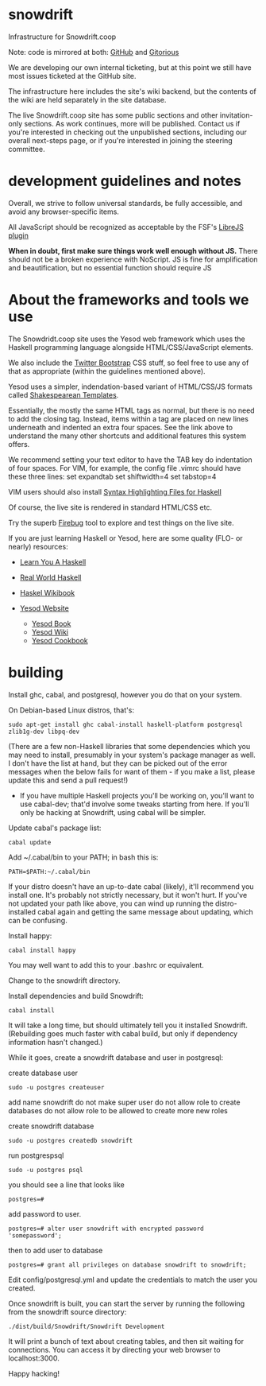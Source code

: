 snowdrift
=========

Infrastructure for Snowdrift.coop

Note: code is mirrored at both:
[GitHub](https://github.com/dlthomas/snowdrift)
and
[Gitorious](https://gitorious.org/snowdrift/snowdrift)

We are developing our own internal ticketing, but at this point we still have most issues ticketed at the GitHub site.

The infrastructure here includes the site's wiki backend,
but the contents of the wiki are held separately in the site database.

The live Snowdrift.coop site has some public sections and other invitation-only sections. As work continues, more will be published.
Contact us if you're interested in checking out the unpublished sections, including our overall next-steps page, or if you're interested in joining the steering committee.


development guidelines and notes
================================

Overall, we strive to follow universal standards, be fully accessible, and avoid any browser-specific items.

All JavaScript should be recognized as acceptable by the FSF's [LibreJS plugin](https://www.gnu.org/software/librejs/)

**When in doubt, first make sure things work well enough without JS.**
There should not be a broken experience with NoScript.
JS is fine for amplification and beautification, but no essential function should require JS


About the frameworks and tools we use
=====================================

The Snowdridt.coop site uses the Yesod web framework which uses the Haskell programming language alongside HTML/CSS/JavaScript elements.

We also include the [Twitter Bootstrap](http://twitter.github.io/bootstrap/index.html) CSS stuff, so feel free to use any of that as appropriate (within the guidelines mentioned above).

Yesod uses a simpler, indendation-based variant of HTML/CSS/JS formats called [Shakespearean Templates](http://www.yesodweb.com/book/shakespearean-templates).

Essentially, the mostly the same HTML tags as normal, but there is no need to add the closing tag.
Instead, items within a tag are placed on new lines underneath and indented an extra four spaces.
See the link above to understand the many other shortcuts and additional features this system offers.

We recommend setting your text editor to have the TAB key do indentation of four spaces.
For VIM, for example, the config file .vimrc should have these three lines:
set expandtab
set shiftwidth=4
set tabstop=4 

VIM users should also install [Syntax Highlighting Files for Haskell](https://github.com/pbrisbin/html-template-syntax)

Of course, the live site is rendered in standard HTML/CSS etc.

Try the superb [Firebug](https://getfirebug.com) tool to explore and test things on the live site.

If you are just learning Haskell or Yesod, here are some quality (FLO- or nearly) resources:

* [Learn You A Haskell](http://learnyouahaskell.com/)
* [Real World Haskell](http://book.realworldhaskell.org/)
* [Haskel Wikibook](https://en.wikibooks.org/wiki/Haskell)

* [Yesod Website](http://www.yesodweb.com/)
    * [Yesod Book](http://www.yesodweb.com/book)
    * [Yesod Wiki](https://github.com/yesodweb/yesod/wiki)
    * [Yesod Cookbook](https://github.com/yesodweb/yesod/wiki/Cookbook)


building
========

Install ghc, cabal, and postgresql, however you do that on your system.

On Debian-based Linux distros, that's:

    sudo apt-get install ghc cabal-install haskell-platform postgresql zlib1g-dev libpq-dev


(There are a few non-Haskell libraries that some dependencies which you may
need to install, presumably in your system's package manager as well.
I don't have the list at hand, but they can be picked out of the error
messages when the below fails for want of them - if you make a list,
please update this and send a pull request!)

* If you have multiple Haskell projects you'll be working on, you'll
    want to use cabal-dev; that'd involve some tweaks starting from here.
    If you'll only be hacking at Snowdrift, using cabal will be simpler.


Update cabal's package list:

    cabal update


Add ~/.cabal/bin to your PATH; in bash this is:

    PATH=$PATH:~/.cabal/bin


If your distro doesn't have an up-to-date cabal (likely), it'll recommend
you install one. It's probably not strictly necessary, but it won't hurt.
If you've not updated your path like above, you can wind up running the
distro-installed cabal again and getting the same message about updating,
which can be confusing.


Install happy:

    cabal install happy

You may well want to add this to your .bashrc or equivalent.


Change to the snowdrift directory.

Install dependencies and build Snowdrift:

    cabal install

It will take a long time, but should ultimately tell you it installed Snowdrift.
(Rebuilding goes much faster with cabal build, but only if dependency information hasn't changed.)

While it goes, create a snowdrift database and user in postgresql:

create database user

	sudo -u postgres createuser

add name snowdrift
do not make super user
do not allow role to create databases
do not allow role to be allowed to create more new roles

create snowdrift database

	sudo -u postgres createdb snowdrift

run postgrespsql

	sudo -u postgres psql

you should see a line that looks like

	postgres=# 

add password to user. 

	postgres=# alter user snowdrift with encrypted password 'somepassword';

then to add user to database

	postgres=# grant all privileges on database snowdrift to snowdrift;

Edit config/postgresql.yml and update the credentials to match the user you created.

Once snowdrift is built, you can start the server by running the following from the snowdrift source directory:

    ./dist/build/Snowdrift/Snowdrift Development

It will print a bunch of text about creating tables, and then sit waiting for connections.  You can access it by directing your web browser to localhost:3000.

Happy hacking!
